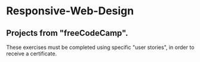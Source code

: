 # Responsive-Web-Design
## Projects from "freeCodeCamp".

These exercises must be completed using specific "user stories", in order to receive a certificate.
